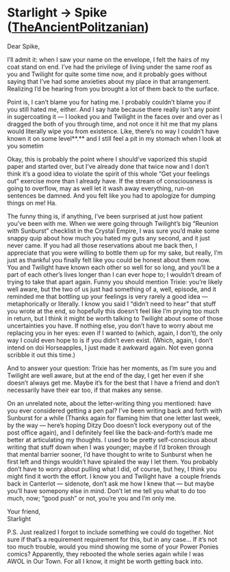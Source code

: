 # Starlight → Spike ([TheAncientPolitzanian](https://www.fimfiction.net/user/338193/TheAncientPolitzanian))

Dear Spike,

I’ll admit it: when I saw your name on the envelope, I felt the hairs of my coat stand on end. I’ve had the privilege of living under the same roof as you and Twilight for quite some time now, and it probably goes without saying that I’ve had some anxieties about my place in that arrangement. Realizing I’d be hearing from you brought a lot of them back to the surface.

Point is, I can’t blame you for hating me. I probably couldn’t blame you if you still hated me, either. And I say hate because there really isn’t any point in sugercoating it — I looked you and Twilight in the faces over and over as I dragged the both of you through time, and not once it hit me that my plans would literally wipe you from existence. Like, there’s no way I couldn’t have known it on some level**.** <spoiler>and I still feel a pit in my stomach when I look at you sometim</spoiler>

Okay, this is probably the point where I should’ve vaporized this stupid paper and started over, but I’ve already done that twice now and I don’t think it’s a good idea to violate the spirit of this whole “Get your feelings out” exercise more than I already have. If the stream of consciousness is going to overflow, may as well let it wash away everything, run-on sentences be damned. And you felt like you had to apologize for dumping things on me! Ha.

The funny thing is, if anything, I’ve been surprised at just how patient you’ve been with me. When we were going through Twilight’s big “Reunion with Sunburst” checklist in the Crystal Empire, I was sure you’d make some snappy quip about how much you hated my guts any second, and it just never came. If you had all those reservations about me back then, I appreciate that you were willing to bottle them up for my sake, but really, I’m just as thankful you finally felt like you could be honest about them now. You and Twilight have known each other so well for so long, and you’ll be a part of each other’s lives longer than I can ever hope to; I wouldn’t dream of trying to take that apart again. Funny you should mention Trixie: you’re likely well aware, but the two of us just had something of a, well, episode, and it reminded me that bottling up your feelings is very rarely a good idea — metaphorically or literally. I know you said I “didn’t need to hear” that stuff you wrote at the end, so hopefully this doesn’t feel like I’m prying too much in return, but I think it might be worth talking to Twilight about some of those uncertainties you have. If nothing else, you don’t have to worry about me replacing you in her eyes: even if I wanted to (which, again, I don’t), the only way I could even hope to is if you didn’t even exist. (Which, again, I don’t intend on doi Horseapples, I just made it awkward again. Not even gonna scribble it out this time.)

And to answer your question: Trixie has her moments, as I’m sure you and Twilight are well aware, but at the end of the day, I get her even if she doesn’t always get me. Maybe it’s for the best that I have a friend and don’t necessarily have their ear too, if that makes any sense.  

On an unrelated note, about the letter-writing thing you mentioned: have you ever considered getting a pen pal? I’ve been writing back and forth with Sunburst for a while (Thanks again for flaming him that one letter last week, by the way — here’s hoping Ditzy Doo doesn’t lock everypony out of the post office again), and I definitely feel like the back-and-forth’s made me better at articulating my thoughts. I used to be pretty self-conscious about writing that stuff down when I was younger; maybe if I’d broken through that mental barrier sooner, I’d have thought to write to Sunburst when he first left and things wouldn’t have spiraled the way I let them. You probably don’t have to worry about pulling what I did, of course, but hey, I think you might find it worth the effort. I know you and Twilight have  a couple friends back in Canterlot — sidenote, don’t ask me how I knew that — but maybe you’ll have somepony else in mind. Don’t let me tell you what to do too much, now; “good push” or not, you’re you and I’m only me.

Your friend,  
Starlight

P.S. Just realized I forgot to include something we could do together. Not sure if that’s a requirement requirement for this, but in any case… If it’s not too much trouble, would you mind showing me some of your Power Ponies comics? Apparently, they rebooted the whole series again while I was AWOL in Our Town. For all I know, it might be worth getting back into.
